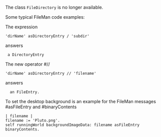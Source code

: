 The class ``FileDirectory`` is no longer available.

Some typical FileMan code examples:

The expression

    'dirName' asDirectoryEntry / 'subdir'
    
answers 

     a DirectoryEntry

The new operator #//

    'dirName' asDirectoryEntry // 'filename'

answers 
 
      an FileEntry.
      
To set the desktop background is an example for the FileMan messages #asFileEntry and #binaryContents

    | filename |
    filename := 'Pluto.png'.
    self runningWorld backgroundImageData: filename asFileEntry binaryContents.
